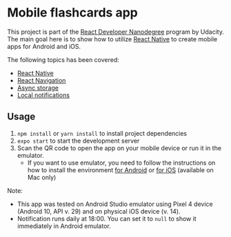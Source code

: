 # Mobile flashcards app

This project is part of the
[React Developer Nanodegree](https://www.udacity.com/course/react-nanodegree--nd019) program by Udacity.
The main goal here is to show how to utilize [React Native](https://reactnative.dev/) to create mobile apps for
Android and iOS.

The following topics has been covered:

- [React Native](https://reactnative.dev/)
- [React Navigation](https://reactnavigation.org/)
- [Async storage](https://react-native-async-storage.github.io/async-storage/)
- [Local notifications](https://docs.expo.io/versions/latest/sdk/notifications/)

## Usage
1. `npm install` or `yarn install` to install project dependencies
2. `expo start` to start the development server
3. Scan the QR code to open the app on your mobile device or run it in the emulator.
   - If you want to use emulator, you need to follow the instructions on how to install the environment
     [for Android](https://docs.expo.io/workflow/android-studio-emulator/)
     or [for iOS](https://docs.expo.io/workflow/ios-simulator/) (available on Mac only)
     
Note: 
- This app was tested on Android Studio emulator using Pixel 4 device (Android 10, API v. 29) 
and on physical iOS device (v. 14).
- Notification runs daily at 18:00. You can set it to `null` to show it immediately in Android emulator. 